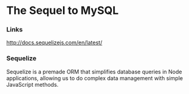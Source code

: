 # The Sequel to MySQL


### Links
http://docs.sequelizejs.com/en/latest/

### Sequelize
Sequelize is a premade ORM that simplifies database queries in Node applications, allowing us to do complex data management with simple JavaScript methods.




